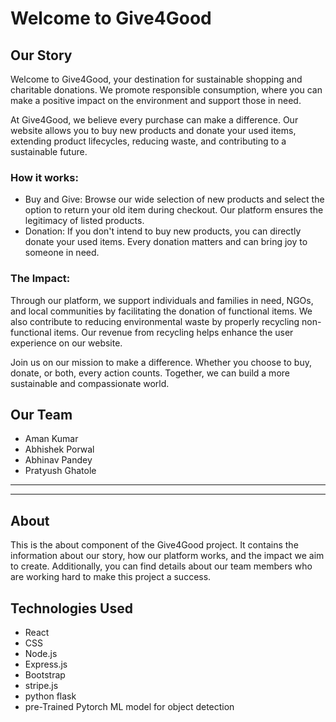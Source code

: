 # Welcome to Give4Good

## Our Story

Welcome to Give4Good, your destination for sustainable shopping and charitable donations. We promote responsible consumption, where you can make a positive impact on the environment and support those in need.

At Give4Good, we believe every purchase can make a difference. Our website allows you to buy new products and donate your used items, extending product lifecycles, reducing waste, and contributing to a sustainable future.

### How it works:

- Buy and Give: Browse our wide selection of new products and select the option to return your old item during checkout. Our platform ensures the legitimacy of listed products.
- Donation: If you don't intend to buy new products, you can directly donate your used items. Every donation matters and can bring joy to someone in need.

### The Impact:

Through our platform, we support individuals and families in need, NGOs, and local communities by facilitating the donation of functional items. We also contribute to reducing environmental waste by properly recycling non-functional items. Our revenue from recycling helps enhance the user experience on our website.

Join us on our mission to make a difference. Whether you choose to buy, donate, or both, every action counts. Together, we can build a more sustainable and compassionate world.

## Our Team

- Aman Kumar
- Abhishek Porwal
- Abhinav Pandey
- Pratyush Ghatole

---

---

## About

This is the about component of the Give4Good project. It contains the information about our story, how our platform works, and the impact we aim to create. Additionally, you can find details about our team members who are working hard to make this project a success.

## Technologies Used

- React
- CSS
- Node.js
- Express.js
- Bootstrap
- stripe.js
- python flask
- pre-Trained Pytorch ML model for object detection


